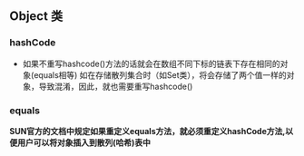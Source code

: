 ## Object 类

### hashCode

- 如果不重写hashcode()方法的话就会在数组不同下标的链表下存在相同的对象(equals相等) 如在存储散列集合时（如Set类），将会存储了两个值一样的对象，导致混淆，因此，就也需要重写hashcode()

### equals

**SUN官方的文档中规定如果重定义equals方法，就必须重定义hashCode方法,以便用户可以将对象插入到散列(哈希)表中**